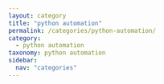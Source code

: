 ```yaml
---
layout: category
title: "python automation"
permalink: /categories/python-automation/
category:
  - python automation
taxonomy: python automation
sidebar:
  nav: "categories"
---
```


